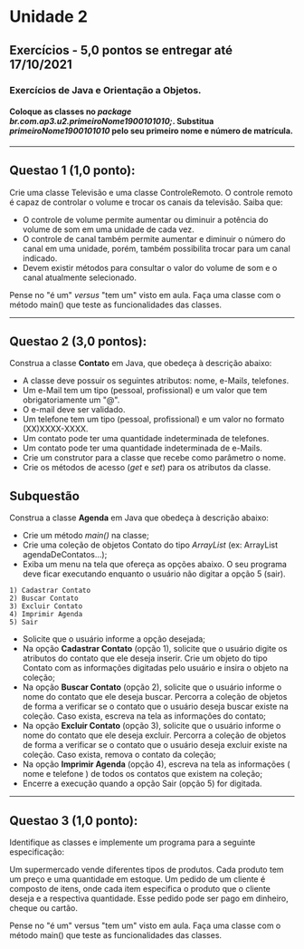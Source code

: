 # Unidade 2
## Exercícios - 5,0 pontos se entregar até 17/10/2021
### Exercícios de Java e Orientação a Objetos.
#### Coloque as classes no *package br.com.ap3.u2.primeiroNome1900101010;*. Substitua *primeiroNome1900101010* pelo seu primeiro nome e número de matrícula.

---

## Questao 1 (1,0 ponto):
Crie uma classe Televisão e uma classe ControleRemoto. O controle remoto é capaz de controlar o volume e trocar os canais da televisão. Saiba que:
- O controle de volume permite aumentar ou diminuir a potência do volume de som em uma unidade de cada vez.
- O controle de canal também permite aumentar e diminuir o número do canal em uma unidade, porém, também possibilita trocar para um canal indicado.
- Devem existir métodos para consultar o valor do volume de som e o canal atualmente selecionado.

Pense no "é um" *versus* "tem um" visto em aula. Faça uma classe com o método main() que teste as funcionalidades das classes.

---

## Questao 2 (3,0 pontos):
Construa a classe **Contato** em Java, que obedeça à descrição abaixo:

* A classe deve possuir os seguintes atributos: nome, e-Mail*s*, telefone*s*.
* Um e-Mail tem um tipo (pessoal, profissional) e um valor que tem obrigatoriamente um "@".
* O e-mail deve ser validado.
* Um telefone tem um tipo (pessoal, profissional) e um valor no formato (XX)XXXX-XXXX.
* Um contato pode ter uma quantidade indeterminada de telefones.
* Um contato pode ter uma quantidade indeterminada de e-Mails.
* Crie um construtor para a classe que recebe como parâmetro o nome.
* Crie os métodos de acesso (*get* e *set*) para os atributos da classe.

## Subquestão

Construa a classe **Agenda** em Java que obedeça à descrição abaixo:
* Crie um método *main()* na classe;
* Crie uma coleção de objetos Contato do tipo *ArrayList* (ex: ArrayList<Contato> agendaDeContatos...);
* Exiba um menu na tela que ofereça as opções abaixo. O seu programa deve ficar executando enquanto o usuário não digitar a opção 5 (sair).

```
1) Cadastrar Contato
2) Buscar Contato
3) Excluir Contato
4) Imprimir Agenda
5) Sair
```

* Solicite que o usuário informe a opção desejada;
* Na opção **Cadastrar Contato** (opção 1), solicite que o usuário digite os atributos do contato que ele deseja inserir. Crie um objeto do tipo Contato com as informações digitadas pelo usuário e insira o objeto na coleção;
* Na opção **Buscar Contato** (opção 2), solicite que o usuário informe o nome do contato que ele deseja buscar. Percorra a coleção de objetos de forma a verificar se o contato que o usuário deseja buscar existe na coleção. Caso exista, escreva na tela as informações do contato;
* Na opção **Excluir Contato** (opção 3), solicite que o usuário informe o nome do contato que ele deseja excluir. Percorra a coleção de objetos de forma a verificar se o contato que o usuário deseja excluir existe na coleção. Caso exista, remova o contato da coleção;
* Na opção **Imprimir Agenda** (opção 4), escreva na tela as informações ( nome e telefone ) de todos os contatos que existem na coleção;
* Encerre a execução quando a opção Sair (opção 5) for digitada.
---

## Questao 3 (1,0 ponto):
Identifique as classes e implemente um programa para a seguinte especificação:

Um supermercado vende diferentes tipos de produtos. Cada produto tem um preço e uma quantidade em estoque. Um pedido de um cliente é composto de itens, onde cada item especifica o produto que o cliente deseja e a respectiva quantidade. Esse pedido pode ser pago em dinheiro, cheque ou cartão.

Pense no "é um" versus "tem um" visto em aula. Faça uma classe com o método main() que teste as funcionalidades das classes.
